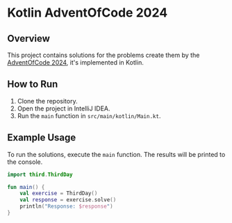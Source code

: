 # Kotlin AdventOfCode 2024

## Overview

This project contains solutions for the problems create them by the 
[AdventOfCode 2024](https://adventofcode.com/2024), it's implemented in Kotlin. 

## How to Run

1. Clone the repository.
2. Open the project in IntelliJ IDEA.
3. Run the `main` function in `src/main/kotlin/Main.kt`.

## Example Usage

To run the solutions, execute the `main` function. The results will be printed to the console.

```kotlin
import third.ThirdDay

fun main() {
    val exercise = ThirdDay()
    val response = exercise.solve()
    println("Response: $response")
}
